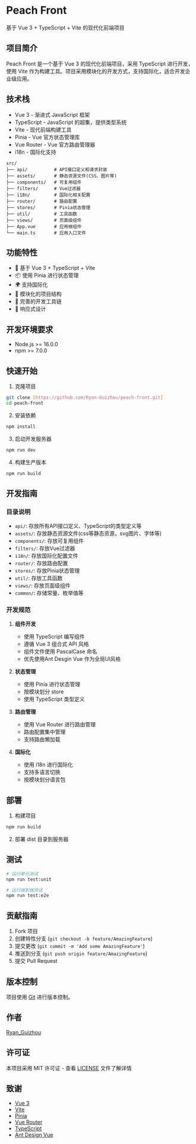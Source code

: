 # Peach Front

基于 Vue 3 + TypeScript + Vite 的现代化前端项目

## 项目简介

Peach Front 是一个基于 Vue 3 的现代化前端项目，采用 TypeScript 进行开发，使用 Vite 作为构建工具。项目采用模块化的开发方式，支持国际化，适合开发企业级应用。

## 技术栈

- Vue 3 - 渐进式 JavaScript 框架
- TypeScript - JavaScript 的超集，提供类型系统
- Vite - 现代前端构建工具
- Pinia - Vue 官方状态管理库
- Vue Router - Vue 官方路由管理器
- i18n - 国际化支持

```
src/
├── api/          # API接口定义和请求封装
├── assets/       # 静态资源文件(CSS、图片等)
├── components/   # 可复用组件
├── filters/      # Vue过滤器
├── i18n/         # 国际化相关配置
├── router/       # 路由配置
├── stores/       # Pinia状态管理
├── util/         # 工具函数
├── views/        # 页面级组件
├── App.vue       # 应用根组件
└── main.ts       # 应用入口文件
```


## 功能特性

- 🚀 基于 Vue 3 + TypeScript + Vite
- 📦 使用 Pinia 进行状态管理
- 🌍 支持国际化
- 🎨 模块化的项目结构
- 🔧 完善的开发工具链
- 📱 响应式设计

## 开发环境要求

- Node.js >= 16.0.0
- npm >= 7.0.0

## 快速开始

1. 克隆项目
```bash
git clone [https://github.com/Ryan-Guizhou/peach-front.git]
cd peach-front
```

2. 安装依赖
```bash
npm install
```

3. 启动开发服务器
```bash
npm run dev
```

4. 构建生产版本
```bash
npm run build
```

## 开发指南

### 目录说明

- `api/`: 存放所有API接口定义、TypeScript的类型定义等
- `assets/`: 存放静态资源文件(css等静态资源，svg图片、字体等)
- `components/`: 存放可复用组件
- `filters/`: 存放Vue过滤器
- `i18n/`: 存放国际化配置文件
- `router/`: 存放路由配置
- `stores/`: 存放Pinia状态管理
- `util/`: 存放工具函数
- `views/`: 存放页面级组件
- `common/`: 存储常量、枚举值等

### 开发规范

1. **组件开发**
   - 使用 TypeScript 编写组件
   - 遵循 Vue 3 组合式 API 风格
   - 组件文件使用 PascalCase 命名
   - 优先使用Ant Desgin Vue 作为全局UI风格

2. **状态管理**
   - 使用 Pinia 进行状态管理
   - 按模块划分 store
   - 使用 TypeScript 类型定义

3. **路由管理**
   - 使用 Vue Router 进行路由管理
   - 路由配置集中管理
   - 支持路由懒加载

4. **国际化**
   - 使用 i18n 进行国际化
   - 支持多语言切换
   - 按模块划分语言包

## 部署

1. 构建项目
```bash
npm run build
```

2. 部署 dist 目录到服务器

## 测试

```bash
# 运行单元测试
npm run test:unit

# 运行端到端测试
npm run test:e2e
```

## 贡献指南

1. Fork 项目
2. 创建特性分支 (`git checkout -b feature/AmazingFeature`)
3. 提交更改 (`git commit -m 'Add some AmazingFeature'`)
4. 推送到分支 (`git push origin feature/AmazingFeature`)
5. 提交 Pull Request

## 版本控制

项目使用 [Git](https://git-scm.com/) 进行版本控制。

## 作者

[Ryan_Guizhou](https://github.com/Ryan-Guizhou)

## 许可证

本项目采用 MIT 许可证 - 查看 [LICENSE](LICENSE) 文件了解详情

## 致谢

- [Vue 3](https://v3.vuejs.org/)
- [Vite](https://vitejs.dev/)
- [Pinia](https://pinia.vuejs.org/)
- [Vue Router](https://router.vuejs.org/)
- [TypeScript](https://www.typescriptlang.org/)
- [Ant Design Vue](https://www.antdv.com/)